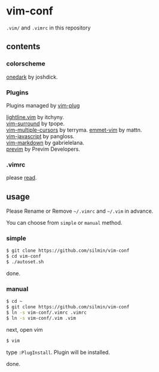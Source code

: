 # vim-conf
`.vim/` and `.vimrc` in this repository

## contents
### colorscheme
[onedark](https://github.com/joshdick/onedark.vim) by joshdick.

### Plugins

Plugins managed by [vim-plug](https://github.com/junegunn/vim-plug)

[lightline.vim](https://github.com/itchyny/lightline.vim) by itchyny.  
[vim-surround](https://github.com/tpope) by tpope.  
[vim-multiple-cursors](https://github.com/terryma/vim-multiple-cursors) by terryma.
[emmet-vim](https://github.com/mattn/emmet-vim) by mattn.  
[vim-javascript](https://github.com/pangloss/vim-javascript) by pangloss.  
[vim-markdown](https://github.com/gabrielelana/vim-markdown) by gabrielelana.  
[previm](https://github.com/previm/previm) by Previm Developers.  

### .vimrc
please [read](.vimrc).

## usage
Please Rename or Remove `~/.vimrc` and `~/.vim` in advance.

You can choose from `simple` or `manual` method.

### simple
```bash
$ git clone https://github.com/silmin/vim-conf
$ cd vim-conf
$ ./autoset.sh
```
done.

### manual
```bash
$ cd ~
$ git clone https://github.com/silmin/vim-conf
$ ln -s vim-conf/.vimrc .vimrc
$ ln -s vim-conf/.vim .vim
```

next, open vim
```bash
$ vim
```
type `:PlugInstall`.
Plugin will be installed.

done.
